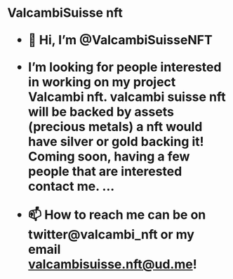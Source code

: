  <H1> ValcambiSuisse nft


- 👋 Hi, I’m @ValcambiSuisseNFT

-  I’m looking for people interested in working on my project
Valcambi nft. valcambi suisse nft will be backed by assets (precious metals) a nft would have silver or gold backing it!
Coming soon, having a few people that are interested contact me.  ...

- 📫 How to reach me can be on twitter@valcambi_nft or my email valcambisuisse.nft@ud.me!

<!---
ValcambiSuisse/ValcambiSuisseNFT is a ✨ special ✨ project that can change the direction of the current nft direction--->
